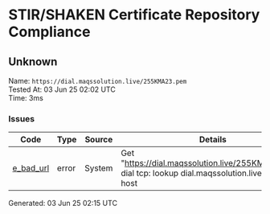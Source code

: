 # STIR/SHAKEN Certificate Repository Compliance

## Unknown

Name: `https://dial.maqssolution.live/255KMA23.pem`\
Tested At: 03 Jun 25 02:02 UTC\
Time: 3ms

### Issues

| Code | Type | Source | Details |
|------|------|--------|---------|
| [e_bad_url](../../ISSUES/e_bad_url/README.md) | error | System | Get "https://dial.maqssolution.live/255KMA23.pem": dial tcp: lookup dial.maqssolution.live: no such host |

Generated: 03 Jun 25 02:15 UTC